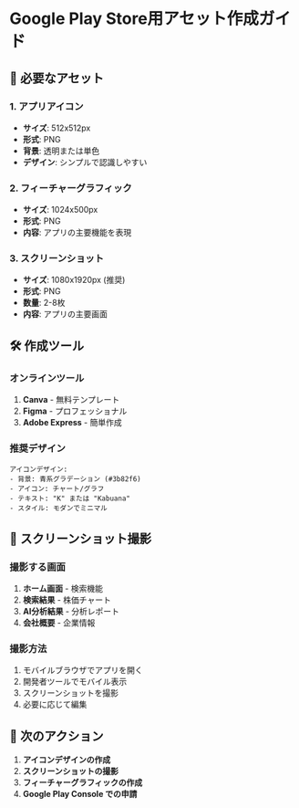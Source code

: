 # Google Play Store用アセット作成ガイド

## 🎨 必要なアセット

### 1. アプリアイコン
- **サイズ**: 512x512px
- **形式**: PNG
- **背景**: 透明または単色
- **デザイン**: シンプルで認識しやすい

### 2. フィーチャーグラフィック
- **サイズ**: 1024x500px
- **形式**: PNG
- **内容**: アプリの主要機能を表現

### 3. スクリーンショット
- **サイズ**: 1080x1920px (推奨)
- **形式**: PNG
- **数量**: 2-8枚
- **内容**: アプリの主要画面

## 🛠 作成ツール

### オンラインツール
1. **Canva** - 無料テンプレート
2. **Figma** - プロフェッショナル
3. **Adobe Express** - 簡単作成

### 推奨デザイン
```
アイコンデザイン:
- 背景: 青系グラデーション (#3b82f6)
- アイコン: チャート/グラフ
- テキスト: "K" または "Kabuana"
- スタイル: モダンでミニマル
```

## 📱 スクリーンショット撮影

### 撮影する画面
1. **ホーム画面** - 検索機能
2. **検索結果** - 株価チャート
3. **AI分析結果** - 分析レポート
4. **会社概要** - 企業情報

### 撮影方法
1. モバイルブラウザでアプリを開く
2. 開発者ツールでモバイル表示
3. スクリーンショットを撮影
4. 必要に応じて編集

## 🎯 次のアクション

1. **アイコンデザインの作成**
2. **スクリーンショットの撮影**
3. **フィーチャーグラフィックの作成**
4. **Google Play Console での申請**
